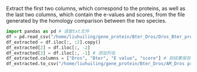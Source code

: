 Extract the first two columns, which correspond to the proteins, as well as the last two columns, which contain the e-values and scores, from the file generated by the homology comparison between the two species.
```python
import pandas as pd # 读取txt文件 
df = pd.read_csv("/home/liuhuiling/gene_protein/Bter_Dros/Dros_Bter_protein.txt", delimiter="\t", header=None) # 抽取前两列和后两列 
df_extracted = df.iloc[:, :2].copy() 
df_extracted[2] = df.iloc[:, -2] 
df_extracted[3] = df.iloc[:, -1] # 添加列名 
df_extracted.columns = ["Dros", "Bter", "E value", "score"] # 将结果保存为新的csv件 
df_extracted.to_csv("/home/liuhuiling/gene_protein/Bter_Dros/AM_Dros protein comparison.csv", index=False)
```
